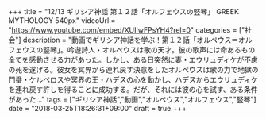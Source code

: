 +++
title =  "12/13 ギリシア神話 第１２話「オルフェウスの竪琴」 GREEK MYTHOLOGY 540px"
videoUrl = "https://www.youtube.com/embed/XUIIwFPsYH4?rel=0"
categories = ["社会"]
description = "動画でギリシア神話を学ぶ！第１２話「オルペウス＝オルフェウスの竪琴」。吟遊詩人・オルペウスは歌の天才。彼の歌声には命あるもの全てを感動させる力があった。しかし、ある日突然に妻・エウリュディケが不慮の死を遂げる。彼女を冥界から連れ戻す決意をしたオルペウスは歌の力で地獄の門番・ケルベロスや冥界の王・ハデスの心を動かし、ハデスからエウリュディケを連れ戻す許しを得ることに成功する。だが、それには彼の心を試す、ある条件があった…"
tags = ["ギリシア神話","動画","オルペウス","オルフェウス","竪琴"]
date = "2018-03-25T18:26:31+09:00"
draft = true
+++
